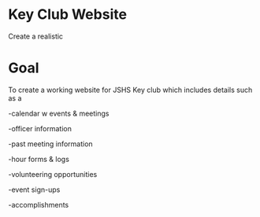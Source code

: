 # Key Club Website
Create a realistic 
# Goal
To create a working website for JSHS Key club which includes details such as a 

-calendar w events & meetings

-officer information

-past meeting information

-hour forms & logs

-volunteering opportunities

-event sign-ups

-accomplishments

